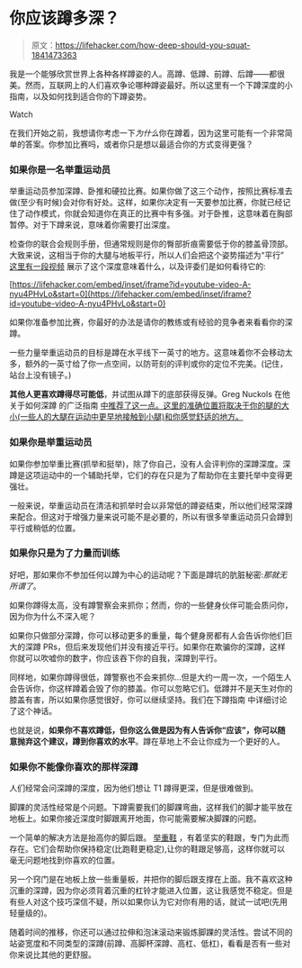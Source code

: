 # 你应该蹲多深？

> 原文：<https://lifehacker.com/how-deep-should-you-squat-1841473363>

我是一个能够欣赏世界上各种各样蹲姿的人。高蹲、低蹲、前蹲、后蹲——都很美。然而，互联网上的人们喜欢争论哪种蹲姿最好。所以这里有一个下蹲深度的小指南，以及如何找到适合你的下蹲姿势。

Watch

在我们开始之前，我想请你考虑一下*为什么*你在蹲着，因为这里可能有一个非常简单的答案。你参加比赛吗，或者你只是想以最适合你的方式变得更强？

### 如果你是一名举重运动员

举重运动员参加深蹲、卧推和硬拉比赛。如果你做了这三个动作，按照比赛标准去做(至少有时候)会对你有好处。这样，如果你决定有一天要参加比赛，你就已经记住了动作模式，你就会知道你在真正的比赛中有多强。对于卧推，这意味着在胸部暂停。对于下蹲来说，意味着你需要打出深度。

检查你的联合会规则手册，但通常规则是你的臀部折痕需要低于你的膝盖骨顶部。大致来说，这相当于你的大腿与地板平行，所以人们会把这个姿势描述为“平行” [这里有一段视频](https://www.youtube.com/watch?v=A-nyu4PHvLo) 展示了这个深度意味着什么，以及评委们是如何看待它的:

 [https://lifehacker.com/embed/inset/iframe?id=youtube-video-A-nyu4PHvLo&start=0](https://lifehacker.com/embed/inset/iframe?id=youtube-video-A-nyu4PHvLo&start=0) 

如果你准备参加比赛，你最好的办法是请你的教练或有经验的竞争者来看看你的深蹲。

一些力量举重运动员的目标是蹲在水平线下一英寸的地方。这意味着你不会移动太多，额外的一英寸给了你一点空间，以防苛刻的评判或你的定位不完美。(记住，站台上没有镜子。)

**其他人更喜欢蹲得尽可能低**，并试图从蹲下的底部获得反弹。Greg Nuckols 在他关于如何深蹲 的广泛指南 [中推荐了这一点。这里的准确位置将取决于你的腿的大小(一些人的大腿在运动中更早地接触到小腿)和你感觉舒适的地方。](https://www.strongerbyscience.com/how-to-squat/)

### 如果你是举重运动员

如果你参加举重比赛(抓举和挺举)，除了你自己，没有人会评判你的深蹲深度。深蹲是这项运动中的一个辅助托举，它们的存在只是为了帮助你在主要托举中变得更强壮。

一般来说，举重运动员在清洁和抓举时会以非常低的蹲姿结束，所以他们经常深蹲来配合。但这对于增强力量来说可能不是必要的，所以有很多举重运动员只会蹲到平行或稍低的位置。

### 如果你只是为了力量而训练

好吧，那如果你不参加任何以蹲为中心的运动呢？下面是蹲坑的肮脏秘密:*那就无所谓了*。

如果你蹲得太高，没有蹲警察会来抓你；然而，你的一些健身伙伴可能会质问你，因为你为什么不深入呢？

如果你只做部分深蹲，你可以移动更多的重量，每个健身房都有人会告诉你他们巨大的深蹲 PRs，但后来发现他们并没有接近平行。如果你在欺骗你的深蹲，这样你就可以吹嘘你的数字，你应该吞下你的自我，深蹲到平行。

同样地，如果你蹲得很低，蹲警察也不会来抓你...但是大约一周一次，一个陌生人会告诉你，你这样蹲着会毁了你的膝盖。你可以忽略它们。低蹲并不是天生对你的膝盖有害，所以如果你感觉很好，你可以继续坚持。我们在下蹲指南 中详细讨论了这个神话。

也就是说，**如果你不喜欢蹲低，但你这么做是因为有人告诉你“应该”，你可以随意抛弃这个建议，蹲到你喜欢的水平**。蹲在草地上不会让你成为一个更好的人。

### 如果你不能像你喜欢的那样深蹲

人们经常会问深蹲的深度，因为他们想让 T1 蹲得更深，但是很难做到。

脚踝的灵活性经常是个问题。下蹲需要我们的脚踝弯曲，这样我们的脚才能平放在地板上。如果你接近深度时脚跟离开地面，你可能需要解决脚踝的问题。

一个简单的解决方法是抬高你的脚后跟。 [举重鞋](https://lifehacker.com/what-shoes-to-wear-when-you-lift-weights-1837994384) ，有着坚实的鞋跟，专门为此而存在。它们会帮助你保持稳定(比跑鞋更稳定),让你的鞋跟足够高，这样你就可以毫无问题地找到你喜欢的位置。

另一个窍门是在地板上放一些重量板，并把你的脚后跟支撑在上面。我不喜欢这种沉重的深蹲，因为你必须背着沉重的杠铃才能进入位置，这让我感觉不稳定。但是有些人对这个技巧深信不疑，所以如果你认为它对你有用的话，就试一试吧(先用轻量级的)。

随着时间的推移，你还可以通过拉伸和泡沫滚动来锻炼脚踝的灵活性。尝试不同的站姿宽度和不同类型的深蹲(前蹲、高脚杯深蹲、高杠、低杠)，看看是否有一些对你来说比其他的更舒服。